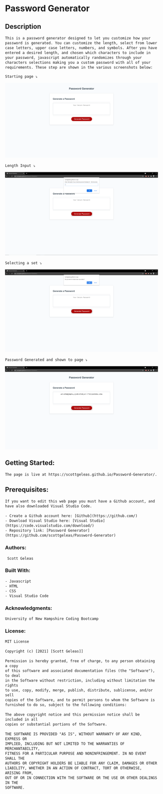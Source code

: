 # Password Generator

 ## Description 
```
This is a password generator designed to let you customize how your password is generated. You can customize the length, select from lower case letters, upper case letters, numbers, and symbols. After you have entered a desired length, and chosen which characters to include in your password, javascript automatically randomizes through your characters selections making you a custom password with all of your requirements. These step are shown in the various screenshots below:
```

```
Starting page ⤵️
```
![Website](./assets/images/screenshot1.png)

```
Length Input ⤵️
```
![Length Input](./assets/images/lengthscreenshot.png)

```
Selecting a set ⤵️
```
![Set Selection](./assets/images/setSelectionscreenshot.png)

```
Password Generated and shown to page ⤵️
```
![Generated Password](./assets/images/generatedscreenshot.png)

 ## Getting Started:
```
The page is live at https://scottgeleas.github.io/Password-Generator/.
```

 ## Prerequisites:
```
If you want to edit this web page you must have a Github account, and have also downloaded Visual Studio Code.

- Create a Github account here: [Github](https://github.com/)
- Download Visual Studio here: [Visual Studio](https://code.visualstudio.com/download/)
- Repository link: [Password Generator](https://github.com/scottgeleas/Password-Generator)
```

 ### Authors:
```
 Scott Geleas
```

 ### Built With:
```
- Javascript
- HTML
- CSS
- Visual Studio Code
```

 ### Acknowledgments:
```
University of New Hampshire Coding Bootcamp
```

 ### License: 
 ```
MIT License

Copyright (c) [2021] [Scott Geleas]]

Permission is hereby granted, free of charge, to any person obtaining a copy
of this software and associated documentation files (the "Software"), to deal
in the Software without restriction, including without limitation the rights
to use, copy, modify, merge, publish, distribute, sublicense, and/or sell
copies of the Software, and to permit persons to whom the Software is
furnished to do so, subject to the following conditions:

The above copyright notice and this permission notice shall be included in all
copies or substantial portions of the Software.

THE SOFTWARE IS PROVIDED "AS IS", WITHOUT WARRANTY OF ANY KIND, EXPRESS OR
IMPLIED, INCLUDING BUT NOT LIMITED TO THE WARRANTIES OF MERCHANTABILITY,
FITNESS FOR A PARTICULAR PURPOSE AND NONINFRINGEMENT. IN NO EVENT SHALL THE
AUTHORS OR COPYRIGHT HOLDERS BE LIABLE FOR ANY CLAIM, DAMAGES OR OTHER
LIABILITY, WHETHER IN AN ACTION OF CONTRACT, TORT OR OTHERWISE, ARISING FROM,
OUT OF OR IN CONNECTION WITH THE SOFTWARE OR THE USE OR OTHER DEALINGS IN THE
SOFTWARE.
```